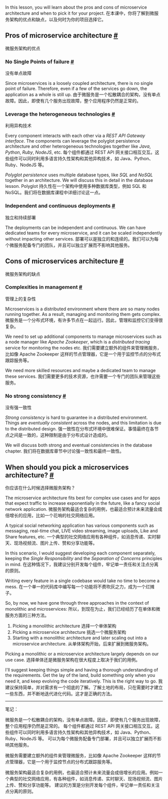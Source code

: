 In this lesson, you will learn about the pros and cons of microservice architecture and when to pick it for your project.
在本课中，你将了解到微服务架构的优点和缺点，以及何时为你的项目选择它。

## Pros of microservice architecture [#](https://www.educative.io/courses/web-application-software-architecture-101/qZm36XD3EX0#Pros-of-microservice-architecture)
微服务架构的优点

### No Single Points of failure [#](https://www.educative.io/courses/web-application-software-architecture-101/qZm36XD3EX0#No-Single-Points-of-failure)
没有单点故障

Since microservices is a loosely coupled architecture, there is no single point of failure. Therefore, even if a few of the services go down, the application as a whole is still up.
由于微服务是一个松散耦合的架构，没有单点故障。因此，即使有几个服务出现故障，整个应用程序仍然是正常的。

### Leverage the heterogeneous technologies [#](https://www.educative.io/courses/web-application-software-architecture-101/qZm36XD3EX0#Leverage-the-heterogeneous-technologies)
利用异构技术

Every component interacts with each other via a _REST API Gateway interface_. The components can leverage the polyglot persistence architecture and other heterogeneous technologies together like _Java_, _Python_, _Ruby_, _NodeJS_, etc.
每个组件都通过 REST API 网关接口相互交互。这些组件可以同时利用多语言持久性架构和其他异构技术，如 Java、Python、Ruby、NodeJS 等。

_Polyglot persistence_ uses multiple database types, like _SQL_ and _NoSQL_ together in an architecture. We will discuss this in detail in the database lesson.
Polyglot 持久性在一个架构中使用多种数据库类型，例如 SQL 和 NoSQL。我们将在数据库课程中详细讨论这一点。

### Independent and continuous deployments [#](https://www.educative.io/courses/web-application-software-architecture-101/qZm36XD3EX0#Independent-and-continuous-deployments)
独立和持续部署

The deployments can be independent and continuous. We can have dedicated teams for every microservice, and it can be scaled independently without impacting other services.
部署可以是独立的和连续的。我们可以为每个微服务配备专门的团队，并且可以独立扩展而不影响其他服务。

## Cons of microservices architecture [#](https://www.educative.io/courses/web-application-software-architecture-101/qZm36XD3EX0#Cons-of-microservices-architecture)
微服务架构的缺点

### Complexities in management [#](https://www.educative.io/courses/web-application-software-architecture-101/qZm36XD3EX0#Complexities-in-management)
管理上的复杂性

Microservices is a distributed environment where there are so many nodes running together. As a result, managing and monitoring them gets complex.
微服务是一个分布式环境，有许多节点在一起运行。因此，管理和监控它们变得很复杂。

We need to set up additional components to manage microservices such as a node manager like _Apache Zookeeper_, which is a _distributed tracing_ service for monitoring the nodes etc.
我们需要建立额外的组件来管理微服务，比如像 Apache Zookeeper 这样的节点管理器，它是一个用于监控节点的分布式跟踪服务等。

We need more skilled resources and maybe a dedicated team to manage these services.
我们需要更多的技术资源，也许需要一个专门的团队来管理这些服务。

### No strong consistency [#](https://www.educative.io/courses/web-application-software-architecture-101/qZm36XD3EX0#No-strong-consistency)
没有强一致性

_Strong consistency_ is hard to guarantee in a distributed environment. Things are _eventually consistent_ across the nodes, and this limitation is due to the distributed design.
强一致性在分布式环境中很难保证。事情最终在各节点之间是一致的，这种限制是由于分布式设计造成的。

We will discuss both strong and eventual consistencies in the database chapter.
我们将在数据库章节中讨论强一致性和最终一致性。

## When should you pick a microservices architecture? [#](https://www.educative.io/courses/web-application-software-architecture-101/qZm36XD3EX0#When-should-you-pick-a-microservices-architecture?)
你应该在什么时候选择微服务架构？

The microservice architecture fits best for complex use cases and for apps that expect traffic to increase exponentially in the future, like a fancy social network application.
微服务架构最适合复杂的用例，也最适合预计未来流量会成倍增长的应用，比如一个花哨的社交网络应用。

A typical social networking application has various components such as messaging, real-time chat, LIVE video streaming, image uploads, Like and Share features, etc.
一个典型的社交网络应用有各种组件，如消息传递、实时聊天、现场视频流、图片上传、赞和分享功能等。

In this scenario, I would suggest developing each component separately, keeping the _Single Responsibility_ and the _Separation of Concerns_ principles in mind.
在这种情况下，我建议分别开发每个组件，牢记单一责任和关注点分离的原则。

Writing every feature in a single codebase would take no time to become a mess.
在一个单一的代码库中编写每一个功能将不费吹灰之力，成为一个烂摊子。

So, by now, we have gone through three approaches in the context of monolithic and microservices:
所以，到现在为止，我们已经经历了在单体和微服务方面的三种方法。

1.  Picking a monolithic architecture
选择一个单体架构
2.  Picking a microservice architecture
挑选一个微服务架构
3.  Starting with a monolithic architecture and later scaling out into a microservice architecture.
从单体架构开始，后来扩展到微服务架构。

Picking a monolithic or a microservice architecture largely depends on our use case.
选择单体还是微服务架构在很大程度上取决于我们的用例。

I'll suggest keeping things simple and having a thorough understanding of the requirements. Get the lay of the land, build something only when you need it, and keep evolving the code iteratively. This is the right way to go.
我建议保持简单，并对需求有一个彻底的了解。了解土地的布局，只在需要时才建立一些东西，并不断地迭代进化代码。这才是正确的方法。

---

笔记：

微服务是一个松散耦合的架构，没有单点故障。因此，即使有几个服务出现故障，整个应用程序仍然是正常的。
每个组件都通过 REST API 网关接口相互交互。这些组件可以同时利用多语言持久性架构和其他异构技术，如 Java、Python、Ruby、NodeJS 等。
可以为每个微服务配备专门部署，并且可以独立扩展而不影响其他服务。

微服务需要建立额外的组件来管理微服务，比如像 Apache Zookeeper 这样的节点管理器，它是一个用于监控节点的分布式跟踪服务等。

微服务架构最适合复杂的用例，也最适合预计未来流量会成倍增长的应用。例如一个典型的社交网络应用，有各种组件，如消息传递、实时聊天、现场视频流、图片上传、赞和分享功能等。
建议的方案是分别开发每个组件，牢记单一责任和关注点分离的原则。
